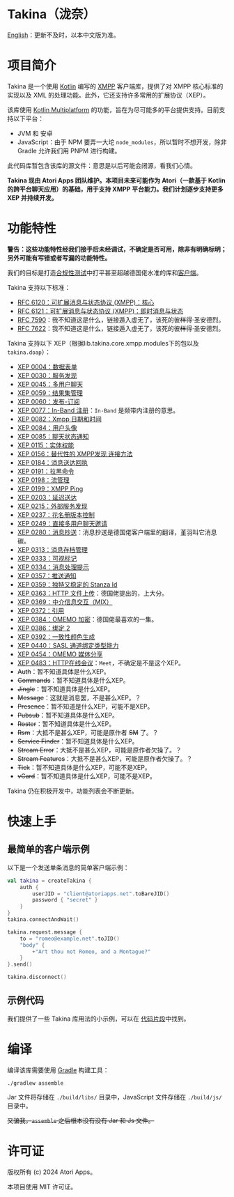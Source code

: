 Takina（泷奈）
======

[English](./README_EN.md)：更新不及时，以本中文版为准。

# 项目简介

Takina 是一个使用 [Kotlin](https://kotlinlang.org/) 编写的 [XMPP](https://xmpp.org) 客户端库，提供了对 XMPP 核心标准的实现以及
XML 的处理功能。此外，它还支持许多常用的扩展协议（XEP）。

该库使用 [Kotlin Multiplatform](https://kotlinlang.org/docs/reference/multiplatform.html) 的功能，旨在为尽可能多的平台提供支持。目前支持以下平台：

* JVM 和 安卓
* JavaScript：由于 NPM 要弄一大坨 `node_modules`，所以暂时不想开发，除非 Gradle 允许我们用 PNPM 进行构建。

此代码库暂包含该库的源文件：意思是以后可能会闭源，看我们心情。

**Takina 现由 Atori Apps 团队维护。本项目未来可能作为 Atori（一款基于 Kotlin 的跨平台聊天应用）的基础，用于支持 XMPP
平台能力。我们计划逐步支持更多 XEP 并持续开发。**

# 功能特性

**警告：这些功能特性经我们接手后未经调试，不确定是否可用，除非有明确标明；另外可能有写错或者写漏的功能特性。**

我们的目标是打造[合规性测试](https://xmpp.org/extensions/xep-0479.html)中打平甚至超越德国佬水准的库和[客户端](https://github.com/AtoriApps/Atori)。

Takina 支持以下标准：

* [RFC 6120：可扩展消息与状态协议 (XMPP)：核心](https://xmpp.org/rfcs/rfc6120.html)
* [RFC 6121：可扩展消息与状态协议 (XMPP)：即时消息与状态](https://xmpp.org/rfcs/rfc6121.html)
* [RFC 7590](https://xmpp.org/rfcs/rfc7590.html)：我不知道这是什么，链接遁入虚无了，该死的彼~~样~~得·圣安德烈。
* [RFC 7622](https://xmpp.org/rfcs/rfc7622.html)：我不知道这是什么，链接遁入虚无了，该死的彼~~样~~得·圣安德烈。

Takina 支持以下 XEP（根据lib.takina.core.xmpp.modules下的包以及 `takina.doap`）：

* [XEP 0004：数据表单](https://xmpp.org/extensions/xep-0004.html)
* [XEP 0030：服务发现](https://xmpp.org/extensions/xep-0030.html)
* [XEP 0045：多用户聊天](https://xmpp.org/extensions/xep-0045.html)
* [XEP 0059：结果集管理](https://xmpp.org/extensions/xep-0059.html)
* [XEP 0060：发布-订阅](https://xmpp.org/extensions/xep-0060.html)
* [XEP 0077：In-Band 注册](https://xmpp.org/extensions/xep-0077.html)：`In-Band` 是频带内注册的意思。
* [XEP 0082：Xmpp 日期和时间](https://xmpp.org/extensions/xep-0082.html)
* [XEP 0084：用户头像](https://xmpp.org/extensions/xep-0084.html)
* [XEP 0085：聊天状态通知](https://xmpp.org/extensions/xep-0085.html)
* [XEP 0115：实体权能](https://xmpp.org/extensions/xep-0115.html)
* [XEP 0156：替代性的 XMPP发现 连接方法](https://xmpp.org/extensions/xep-0156.html)
* [XEP 0184：消息送达回执](https://xmpp.org/extensions/xep-0184.html)
* [XEP 0191：拉黑命令](https://xmpp.org/extensions/xep-0191.html)
* [XEP 0198：流管理](https://xmpp.org/extensions/xep-0198.html)
* [XEP 0199：XMPP Ping](https://xmpp.org/extensions/xep-0199.html)
* [XEP 0203：延迟送达](https://xmpp.org/extensions/xep-0203.html)
* [XEP 0215：外部服务发现](https://xmpp.org/extensions/xep-0215.html)
* [XEP 0237：花名册版本控制](https://xmpp.org/extensions/xep-0237.html)
* [XEP 0249：直接多用户聊天邀请](https://xmpp.org/extensions/xep-0249.html)
* [XEP 0280：消息抄送](https://xmpp.org/extensions/xep-0280.html)：消息抄送是德国佬客户端里的翻译，堇羽叫它消息碳。
* [XEP 0313：消息存档管理](https://xmpp.org/extensions/xep-0313.html)
* [XEP 0333：可视标记](https://xmpp.org/extensions/xep-0333.html)
* [XEP 0334：消息处理提示](https://xmpp.org/extensions/xep-0334.html)
* [XEP 0357：推送通知](https://xmpp.org/extensions/xep-0357.html)
* [XEP 0359：独特又稳定的 Stanza Id](https://xmpp.org/extensions/xep-0359.html)
* [XEP 0363：HTTP 文件上传](https://xmpp.org/extensions/xep-0363.html)：德国佬提出的，上大分。
* [XEP 0369：中介信息交互（MIX）](https://xmpp.org/extensions/xep-0369.html)
* [XEP 0372：引用](https://xmpp.org/extensions/xep-0372.html)
* [XEP 0384：OMEMO 加密](https://xmpp.org/extensions/xep-0384.html)：德国佬最喜欢的一集。
* [XEP 0386：绑定 2](https://xmpp.org/extensions/xep-0386.html)
* [XEP 0392：一致性颜色生成](https://xmpp.org/extensions/xep-0392.html)
* [XEP 0440：SASL 通道绑定类型能力](https://xmpp.org/extensions/xep-0440.html)
* [XEP 0454：OMEMO 媒体分享](https://xmpp.org/extensions/xep-0454.html)
* [XEP 0483：HTTP在线会议](https://xmpp.org/extensions/xep-0483.html)：`Meet`，不确定是不是这个XEP。
* ~~Auth~~：暂不知道具体是什么XEP。
* ~~Commands~~：暂不知道具体是什么XEP。
* ~~Jingle~~：暂不知道具体是什么XEP。
* ~~Message~~：这就是消息罢，不是甚么XEP。？
* ~~Presence~~：暂不知道是什么XEP，可能不是XEP。
* ~~Pubsub~~：暂不知道具体是什么XEP。
* ~~Roster~~：暂不知道具体是什么XEP。
* ~~Rsm~~：大抵不是甚么XEP，可能是原作者 ~~SM~~ 了。？
* ~~Service Finder~~：暂不知道具体是什么XEP。
* ~~Stream Error~~：大抵不是甚么XEP，可能是原作者欠操了。？
* ~~Stream Features~~：大抵不是甚么XEP，可能是原作者欠操了。？
* ~~Tick~~：暂不知道具体是什么XEP，可能不是XEP。
* ~~vCard~~：暂不知道具体是什么XEP，可能不是XEP。

Takina 仍在积极开发中，功能列表会不断更新。

# 快速上手

## 最简单的客户端示例

以下是一个发送单条消息的简单客户端示例：

```kotlin
val takina = createTakina {
    auth {
        userJID = "client@atoriapps.net".toBareJID()
        password { "secret" }
    }
}
takina.connectAndWait()

takina.request.message {
    to = "romeo@example.net".toJID()
    "body" {
        +"Art thou not Romeo, and a Montague?"
    }
}.send()

takina.disconnect()
``` 

## 示例代码

我们提供了一些 Takina 库用法的小示例，可以在 [代码片段](./docs/codeSnippets/README.md)中找到。

# 编译

编译该库需要使用 [Gradle](https://gradle.org/) 构建工具：

    ./gradlew assemble

Jar 文件将存储在 `./build/libs/` 目录中，JavaScript 文件存储在 `./build/js/` 目录中。

~~又骗我，`assemble` 之后根本没有没有 Jar 和 Js 文件。~~

# 许可证

版权所有 (c) 2024 Atori Apps。

本项目使用 MIT 许可证。
